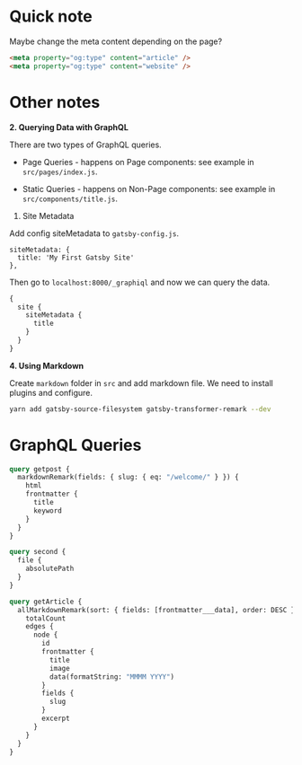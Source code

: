 # Quick note

Maybe change the meta content depending on the page?

```html
<meta property="og:type" content="article" />
<meta property="og:type" content="website" />
```

# Other notes

<strong>2. Querying Data with GraphQL</strong>

There are two types of GraphQL queries.

- Page Queries - happens on Page components: see example in `src/pages/index.js`.

- Static Queries - happens on Non-Page components: see example in `src/components/title.js`.

1. Site Metadata

Add config siteMetadata to `gatsby-config.js`.

```
siteMetadata: {
  title: 'My First Gatsby Site'
},
```

Then go to `localhost:8000/_graphiql` and now we can query the data.

```graphql
{
  site {
    siteMetadata {
      title
    }
  }
}
```

<strong>4. Using Markdown</strong>

Create `markdown` folder in `src` and add markdown file. We need to install plugins and configure.

```bash
yarn add gatsby-source-filesystem gatsby-transformer-remark --dev
```

# GraphQL Queries

```graphql
query getpost {
  markdownRemark(fields: { slug: { eq: "/welcome/" } }) {
    html
    frontmatter {
      title
      keyword
    }
  }
}

query second {
  file {
    absolutePath
  }
}

query getArticle {
  allMarkdownRemark(sort: { fields: [frontmatter___data], order: DESC }) {
    totalCount
    edges {
      node {
        id
        frontmatter {
          title
          image
          data(formatString: "MMMM YYYY")
        }
        fields {
          slug
        }
        excerpt
      }
    }
  }
}
```
